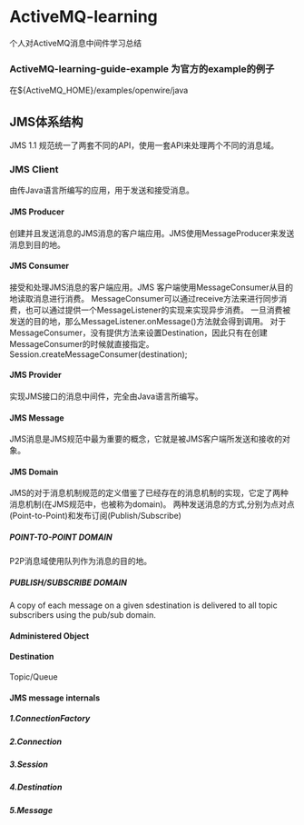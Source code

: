 # ActiveMQ-learning
个人对ActiveMQ消息中间件学习总结

### ActiveMQ-learning-guide-example 为官方的example的例子
在${ActiveMQ_HOME}/examples/openwire/java


## JMS体系结构
JMS 1.1 规范统一了两套不同的API，使用一套API来处理两个不同的消息域。

### JMS Client
由传Java语言所编写的应用，用于发送和接受消息。

####  JMS Producer
创建并且发送消息的JMS消息的客户端应用。JMS使用MessageProducer来发送消息到目的地。

####  JMS Consumer
接受和处理JMS消息的客户端应用。JMS 客户端使用MessageConsumer从目的地读取消息进行消费。
MessageConsumer可以通过receive方法来进行同步消费，也可以通过提供一个MessageListener的实现来实现异步消费。
一旦消费被发送的目的地，那么MessageListener.onMessage()方法就会得到调用。
对于MessageConsumer，没有提供方法来设置Destination，因此只有在创建MessageConsumer的时候就直接指定。
Session.createMessageConsumer(destination);

#### JMS Provider
实现JMS接口的消息中间件，完全由Java语言所编写。

#### JMS Message
JMS消息是JMS规范中最为重要的概念，它就是被JMS客户端所发送和接收的对象。

#### JMS Domain
JMS的对于消息机制规范的定义借鉴了已经存在的消息机制的实现，它定了两种消息机制(在JMS规范中，也被称为domain)。
两种发送消息的方式,分别为点对点(Point-to-Point)和发布订阅(Publish/Subscribe)

##### POINT-TO-POINT DOMAIN
P2P消息域使用队列作为消息的目的地。

##### PUBLISH/SUBSCRIBE DOMAIN


A copy of each message on a given sdestination is delivered to all topic subscribers using the pub/sub domain.


#### Administered Object

#### Destination

Topic/Queue


#### JMS message internals



##### 1.ConnectionFactory

##### 2.Connection

##### 3.Session

##### 4.Destination

##### 5.Message 
